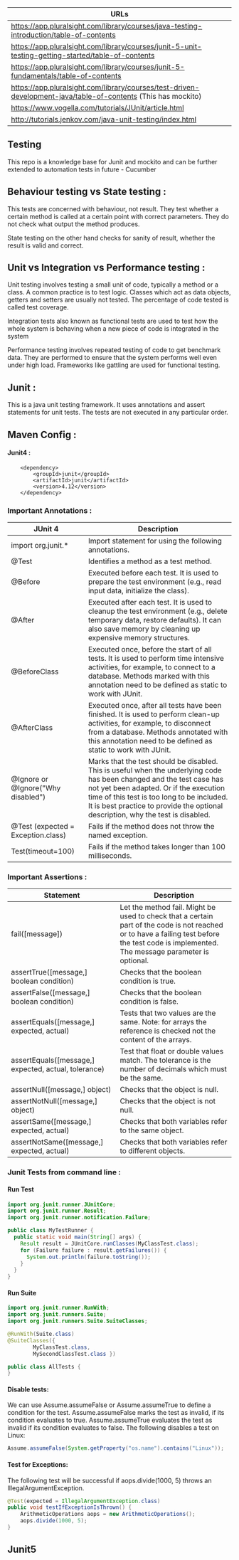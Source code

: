 
|URLs                                                                                                         |
|-----------------------------------------------------------------------------------------------------------  |
|https://app.pluralsight.com/library/courses/java-testing-introduction/table-of-contents                      |
|https://app.pluralsight.com/library/courses/junit-5-unit-testing-getting-started/table-of-contents           | 
|https://app.pluralsight.com/library/courses/junit-5-fundamentals/table-of-contents                           |
|https://app.pluralsight.com/library/courses/test-driven-development-java/table-of-contents (This has mockito)|
|https://www.vogella.com/tutorials/JUnit/article.html|
|http://tutorials.jenkov.com/java-unit-testing/index.html|

Testing
----------
This repo is a knowledge base for Junit and mockito and can be further extended to automation tests in future - Cucumber

Behaviour testing vs State testing : 
------------------------------------

This tests are concerned with behaviour, not result. They test whether a certain method is called at a 
certain point with correct parameters. They do not check what output the method produces.

State testing on the other hand checks for sanity of result, whether the result is valid and correct.

Unit vs Integration vs Performance testing :
--------------------------------------------

Unit testing involves testing a small unit of code, typically a method or a class. A common practice is to test 
logic. Classes which act as data objects, getters and setters are usually not tested. The percentage of code tested
is called test coverage.

Integration tests also known as functional tests are used to test how the whole system is behaving when a new piece
of code is integrated in the system

Performance testing involves repeated testing of code to get benchmark data. They are performed to ensure that 
the system performs well even under high load. Frameworks like gattling are used for functional testing.

Junit :
-------
This is a java unit testing framework. It uses annotations and assert statements for unit tests. The tests are 
not executed in any particular order.

Maven Config : 
--------------

#### Junit4 : 

```maven
	<dependency>
	    <groupId>junit</groupId>
	    <artifactId>junit</artifactId>
	    <version>4.12</version>
	</dependency>
```

### Important Annotations : 

|JUnit 4|Description|
|-------|-----------|
|import org.junit.* |Import statement for using the following annotations.|
|@Test|Identifies a method as a test method.|
|@Before|Executed before each test. It is used to prepare the test environment (e.g., read input data, initialize the class).|
|@After|Executed after each test. It is used to cleanup the test environment (e.g., delete temporary data, restore defaults). It can also save memory by cleaning up expensive memory structures.|
|@BeforeClass|Executed once, before the start of all tests. It is used to perform time intensive activities, for example, to connect to a database. Methods marked with this annotation need to be defined as static to work with JUnit.|
|@AfterClass|Executed once, after all tests have been finished. It is used to perform clean-up activities, for example, to disconnect from a database. Methods annotated with this annotation need to be defined as static to work with JUnit.|
|@Ignore or @Ignore("Why disabled")|Marks that the test should be disabled. This is useful when the underlying code has been changed and the test case has not yet been adapted. Or if the execution time of this test is too long to be included. It is best practice to provide the optional description, why the test is disabled.|
|@Test (expected = Exception.class)|Fails if the method does not throw the named exception.|
|Test(timeout=100)|Fails if the method takes longer than 100 milliseconds.|

### Important Assertions :

|Statement|Description|
|-------|-----------|
|fail([message])|Let the method fail. Might be used to check that a certain part of the code is not reached or to have a failing test before the test code is implemented. The message parameter is optional.|
|assertTrue([message,] boolean condition)|Checks that the boolean condition is true.|
|assertFalse([message,] boolean condition)|Checks that the boolean condition is false.|
|assertEquals([message,] expected, actual)|Tests that two values are the same. Note: for arrays the reference is checked not the content of the arrays.|
|assertEquals([message,] expected, actual, tolerance)|Test that float or double values match. The tolerance is the number of decimals which must be the same.|
|assertNull([message,] object)|Checks that the object is null.|
|assertNotNull([message,] object)|Checks that the object is not null.|
|assertSame([message,] expected, actual)|Checks that both variables refer to the same object.|
|assertNotSame([message,] expected, actual)|Checks that both variables refer to different objects.|

### Junit Tests from command line : 

#### Run Test

```java
import org.junit.runner.JUnitCore;
import org.junit.runner.Result;
import org.junit.runner.notification.Failure;

public class MyTestRunner {
  public static void main(String[] args) {
    Result result = JUnitCore.runClasses(MyClassTest.class);
    for (Failure failure : result.getFailures()) {
      System.out.println(failure.toString());
    }
  }
}
```

#### Run Suite

```java
import org.junit.runner.RunWith;
import org.junit.runners.Suite;
import org.junit.runners.Suite.SuiteClasses;

@RunWith(Suite.class)
@SuiteClasses({
        MyClassTest.class,
        MySecondClassTest.class })

public class AllTests {
} 
```

#### Disable tests: 

We can use Assume.assumeFalse or Assume.assumeTrue to define a condition for the test. 
Assume.assumeFalse marks the test as invalid, if its condition evaluates to true. 
Assume.assumeTrue evaluates the test as invalid if its condition evaluates to false. 
The following disables a test on Linux:

```java
Assume.assumeFalse(System.getProperty("os.name").contains("Linux"));
```

#### Test for Exceptions:

The following test will be successful if aops.divide(1000, 5) throws an
IllegalArgumentException.

```java
@Test(expected = IllegalArgumentException.class)
public void testIfExceptionIsThrown() {
	ArithmeticOperations aops = new ArithmeticOperations();
	aops.divide(1000, 5);
}
```

Junit5
------
